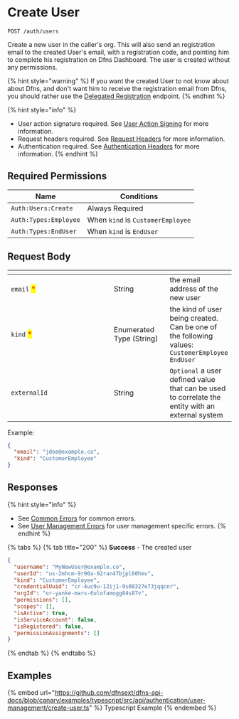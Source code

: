 # Create User

`POST /auth/users`

Create a new user in the caller's org. This will also send an registration email to the created User's email, with a registration code, and pointing him to complete his registration on Dfns Dashboard. The user is created without any permissions.

{% hint style="warning" %}
If you want the created User to not know about about Dfns, and don't want him to receive the registration email from Dfns, you should rather use the [Delegated Registration](../delegated-auth/delegatedregistration.md) endpoint.
{% endhint %}

{% hint style="info" %}
* User action signature required. See [User Action Signing](../user-action-signing/) for more information.
* Request headers required. See [Request Headers](../../../getting-started/request-headers.md) for more information.
* Authentication required. See [Authentication Headers](../../../getting-started/request-headers.md#authentication-headers) for more information.
{% endhint %}

## Required Permissions

| Name                  | Conditions                        |
| --------------------- | --------------------------------- |
| `Auth:Users:Create`   | Always Required                   |
| `Auth:Types:Employee` | When `kind` is `CustomerEmployee` |
| `Auth:Types:EndUser`  | When `kind` is `EndUser`          |

## Request Body

<table><thead><tr><th width="296.3333333333333"></th><th width="121"></th><th></th></tr></thead><tbody><tr><td><code>email</code> <mark style="color:red;">*</mark></td><td>String</td><td>the email address of the new user</td></tr><tr><td><code>kind</code> <mark style="color:red;">*</mark></td><td>Enumerated Type (String)</td><td>the kind of user being created. Can be one of the following values:<br><code>CustomerEmployee</code><br><code>EndUser</code></td></tr><tr><td><code>externalId</code></td><td>String</td><td><code>Optional</code> a user defined value that can be used to correlate the entity with an external system</td></tr></tbody></table>

Example:

```JSON
{
  "email": "jdoe@example.co",
  "kind": "CustomerEmployee"
}
```

## Responses

{% hint style="info" %}
* See [Common Errors](../../../getting-started/errors.md#common-errors) for common errors.
* See [User Management Errors](../../../getting-started/errors.md#user-management-errors) for user management specific errors.
{% endhint %}

{% tabs %}
{% tab title="200" %}
**Success** - The created user

```JSON
{
  "username": "MyNewUser@example.co",
  "userId": "us-2mhcm-9r90a-92ran47bjpl60hmv",
  "kind": "CustomerEmployee",
  "credentialUuid": "cr-4uc9u-12ij1-9s08327e73jqqcnr",
  "orgId": "or-yanke-mars-6ulofamogg84s87v",
  "permissions": [],
  "scopes": [],
  "isActive": true,
  "isServiceAccount": false,
  "isRegistered": false,
  "permissionAssignments": []
}
```
{% endtab %}
{% endtabs %}

## Examples

{% embed url="https://github.com/dfnsext/dfns-api-docs/blob/canary/examples/typescript/src/api/authentication/user-management/create-user.ts" %}
Typescript Example
{% endembed %}
